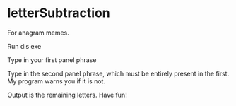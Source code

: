 # letterSubtraction
For anagram memes.

Run dis exe

Type in your first panel phrase

Type in the second panel phrase, which must be entirely present in the first.  My program warns you if it is not.

Output is the remaining letters.  Have fun!
